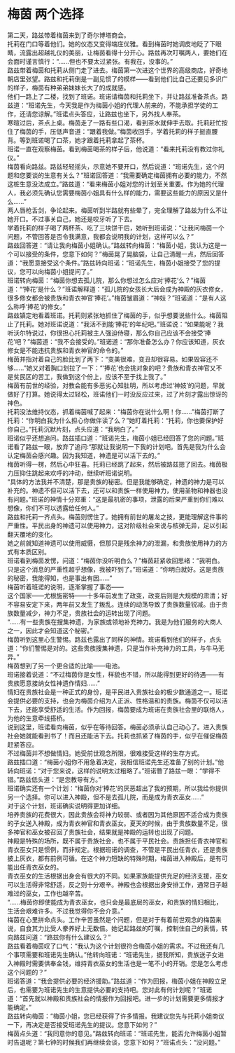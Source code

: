 # 梅茵 两个选择
第二天，路兹带着梅茵来到了奇尔博塔商会。  
托莉在门口等着他们。她的仪态又变得端庄优雅。看到梅茵时她调皮地眨了下眼睛，流露出超越礼仪的美丽，让梅茵看得十分开心。路兹再次叮嘱两人，要她们在会面时谨言慎行：“……但也不要太过紧张。有我在，没事的。”  
路兹带着梅茵和托莉从侧门走了进去。梅茵第一次进这个世界的高级商店，好奇地朝店里张望。路兹和托莉倒是一副见惯了的模样——看到他们比自己还要见多识广的样子，梅茵有种弟弟妹妹长大了的成就感。  
他们一路上了二楼，找到了班诺。班诺请梅茵和托莉坐下，并让路兹准备茶点。路兹道：“班诺先生，今天我是作为梅茵小姐的代理人前来的，不能承担学徒的工作，还请您谅解。”班诺点头答应，让路兹也坐下，另外找人奉茶。  
寒暄过后，茶点上桌。梅茵走了一路有些口渴，看到茶水就伸手去取。托莉赶忙按住了梅茵的手，压低声音道：“跟着我做。”梅茵收回手，学着托莉的样子挺直腰背。等到班诺喝了口茶，她才跟着托莉拿起了茶杯。  
班诺一直在观察梅茵。看到梅茵喝茶的样子后，他说道：“看来托莉没有教过你礼仪。”  
梅茵看向路兹。路兹轻轻摇头，示意她不要开口，然后说道：“班诺先生，这个问题和您要谈的生意有关么？”班诺回答道：“我需要确定梅茵拥有必要的能力，不然这桩生意没法成立。”路兹道：“看来梅茵小姐对您的计划至关重要。作为她的代理人，我必须先确认您需要梅茵小姐具有什么样的能力，需要这些能力的原因又是什么……”  
两人唇枪舌剑，争论起来。梅茵听到半路就有些晕了，完全理解了路兹为什么不让她开口。不过事关自己，她还是咬牙听了下去。  
学着托莉的样子喝了两杯茶、吃了三块饼干后，她听到班诺说：“让我问梅茵一个问题，不管回答是否令我满意，我都会说明我的计划，这样可以么？”  
路兹回答道：“请让我向梅茵小姐确认。”路兹转向梅茵：“梅茵小姐，我认为这是一个可以接受的条件，您意下如何？”梅茵晃了晃脑袋，让自己清醒一点，然后回答道：“我愿意接受这个条件。”路兹转向班诺：“班诺先生，梅茵小姐接受了您的提议，您可以向梅茵小姐提问了。”  
班诺转向梅茵：“梅茵你想去孤儿院，那么你想过怎么应对‘捧花’么？”梅茵道：“‘捧花’是什么？”班诺解释道：“孤儿院的女孩长大后会成为神殿的灰衣修女，很多修女都会被贵族和青衣神官‘捧花’。”梅茵皱眉道：“神妓？”班诺道：“是有人这么称呼‘捧花’的修女。”  
路兹镇定地看着班诺。托莉则紧张地抓住了梅茵的手，似乎想要说些什么。梅茵阻止了托莉。她对班诺说道：“我活不到能‘捧花’的年纪吧。”班诺说：“如果能呢？我听沃尔特说过，你很担心托莉被主人强迫侍寝，那么你自己应该不会接受‘捧花’吧？”梅茵道：“我不会接受的。”班诺道：“那你准备怎么办？你应该知道，灰衣修女是不能违抗贵族和青衣神官的命令的。”  
梅茵并指对着自己的脸比划了两下：“变美很难，变丑却很容易。如果毁容还不够……”她又对着胸口划拉了一下：“‘捧花’也会挑对象的吧？贵族和青衣神官又不是贫民区的苦工，我做到这个份上，应该不至于找上我了。”  
梅茵有前世的经验，对教会能有多恶劣心知肚明，所以考虑过‘神妓’的问题，早就做好了打算。她说得太过轻松，班诺他们一时没反应过来，过了片刻才露出惊讶的神色。  
托莉没法维持仪态，抓着梅茵喊了起来：“梅茵你在说什么啊！你……”梅茵打断了托莉：“你明白我为什么担心你做伴读了么？”她盯着托莉：“托莉，你也要保护好你自己。”托莉沉默片刻，点头应道：“我明白了。”  
班诺似乎还想追问。路兹插口道：“班诺先生，梅茵小姐已经回答了您的问题。”班诺看了路兹一眼，放弃了追问:“那就让我说明一下我的计划吧。首先是我为什么会认定梅茵会感兴趣。因为我知道，神遗是可以活下去的。”  
梅茵听得一楞，然后心中狂喜。托莉已经跳了起来，然后被路兹摁了回去。梅茵极力压抑住跳起来欢呼的冲动，继续听班诺说明。  
“具体的方法我并不清楚，那是贵族的秘密。但是我能够确定，神遗的神力是可以补充的。神遗不但可以活下去，还可以和贵族一样使用神力，使用圣物和神器也没有问题。”班诺的神情十分郑重：“这是最机密的事项，泄露的后果严重到你们难以想像，你们不可以透露给任何人。”  
路兹和托莉一齐点头。梅茵则愣住了。她拥有前世的屠龙之技，更能理解这件事的严重性。平民出身的神遗可以使用神力，这对阶级社会来说与核弹无异，足以引起翻天覆地的变化。  
她之前就知道神遗可以使用威慑，但那只是残余神力的泄漏，和贵族使用神力的方式有本质区别。  
班诺看到梅茵发愣，问道：“梅茵你没听明白么？”梅茵赶紧收回思绪：“我明白。只是这个消息的严重性超乎想像，我被吓到了。”班诺道：“你明白就好。这是贵族的秘密，我能得知，也是事出有因……”  
梅茵听着班诺的说明，逐渐掌握了事态——  
这个国家——尤根施密特——十多年前发生了政变，政变后则是大规模的肃清；好不容易安定下来，两年前又发生了叛乱。连续的动荡导致了贵族数量锐减。由于贵族数量减少，神力不足，贵族社会的运转出现了问题。  
“……有一些贵族在搜集神遗，为家族或领地补充神力。我是为他们服务的大商人之一，因此才会知道这个秘密。”  
梅茵听到这里心生警惕。路兹也露出了同样的神情。班诺看到他们的样子，点头道：“你们警惕是对的。这些贵族搜集神遗，只是当作补充神力的工具，与牛马无异。”  
梅茵想到了另一个更合适的比喻——电池。  
班诺接着说道：“不过梅茵你是女性，样貌也不错，所以能得到更好的待遇——有贵族愿意接纳女性神遗作情妇……”  
情妇在贵族社会是一种正式的身份，是平民进入贵族社会的极少数通道之一。班诺会提供必要的支持，也会为梅茵介绍为人正派、性格温和的贵族。梅茵不仅可以活下去，还能享受舒适的生活。作为回报，梅茵要成为班诺在贵族社会里的联络人，为他的生意牵线搭桥。  
说到这里，班诺看向梅茵，似乎在等待回答。梅茵必须承认自己动心了。进入贵族社会她就能看到书了！而且还能活下去。托莉也抓紧了梅茵的手，似乎在催促梅茵赶紧答应。  
不过梅茵并不想做情妇。她受前世观念所限，很难接受这样的生存方式。  
路兹插口道：“梅茵小姐你不用急着决定，我相信班诺先生还准备了别的计划。”他转向班诺：“对于您来说，这样的说明太过粗略了。”班诺瞥了路兹一眼：“学得不错。”路兹低头道：“是您教导有方。”  
班诺确实还有一个计划：“梅茵你对‘捧花’的厌恶超出了我的预期，所以我给你提供另一个选择。你可以进入神殿，但不是去孤儿院，而是成为青衣巫女……”  
对于这个计划，班诺确实说明得更加详细。  
培养贵族的花费很大，因此贵族会将神力较弱、或者因为其他原因不适合成为贵族的子女送入神殿，成为青衣神官和青衣巫女。夏天的时候，由于贵族数量不足，很多神官和巫女被召回了贵族社会，结果就是神殿的运转也出现了问题。  
神殿是特殊的场所，既不属于贵族社会，也不属于平民社会。贵族担任青衣神官和青衣巫女只是惯例，而非规定。根据班诺的调查，不管是平民出任青衣，还是贵族披上灰衣，都有前例可循。在这个神力短缺的特殊时期，梅茵进入神殿后，是有可能出任青衣巫女的。  
青衣巫女的生活根据出身会有很大的不同。如果家族能提供充足的经济支援，巫女可以生活得非常舒适，反之则十分艰辛。神殿也会根据出身安排工作，通常日子越难过的巫女，工作也越辛苦。  
“……梅茵你即使能成为青衣巫女，也只会是最底层的巫女，和贵族的情妇相比，生活会艰难许多。不过我觉得你不会介意。”  
梅茵在心里拼命点头。工作辛苦虽然是个问题，但是对于有着前世观念的梅茵来说，自食其力比受人豢养好上无数倍。她记起路兹的叮嘱，控制住自己的表情，转向路兹问道：“路兹你有什么建议么？”  
路兹看着梅茵叹了口气：“我认为这个计划很符合梅茵小姐的需求。不过我还有几个事项需要和班诺先生确认。”他转向班诺：“班诺先生，据我所知，贵族送子女进入神殿时需要供奉金钱，维持青衣巫女的生活也是一笔不小的开销。您是怎么考虑这个问题的？”  
班诺答道：“我会提供必要的经济援助。”路兹道：“作为回报，梅茵小姐在神殿立足后，也需要为班诺先生的生意提供必要的支持吧。您对此有何计划呢？”班诺道：“首先就以神殿和贵族社会的情报作为回报吧。进一步的计划需要更多情报才能确定。”  
路兹转向梅茵：“梅茵小姐，您已经获得了许多情报。我建议您先与托莉小姐商议一下，再决定是否接受班诺先生的提议。您意下如何？”  
梅茵点头道：“我同意你的意见。”路兹转向班诺：“班诺先生，能否允许梅茵小姐暂时告退呢？第七钟的时候我们再继续会谈，您意下如何？”班诺点头：“没问题。”  


